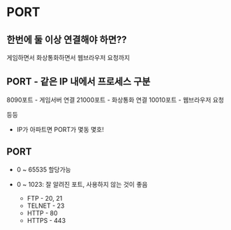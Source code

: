 # PORT

## 한번에 둘 이상 연결해야 하면??

게임하면서
화상통화하면서
웹브라우저 요청까지

## PORT - 같은 IP 내에서 프로세스 구분

8090포트 - 게임서버 연결
21000포트 - 화상통화 연결
10010포트 - 웹브라우저 요청

등등

- IP가 아파트면 PORT가 몇동 몇호!

## PORT

- 0 ~ 65535 할당가능
- 0 ~ 1023: 잘 알려진 포트, 사용하지 않는 것이 좋음

    - FTP - 20, 21
    - TELNET - 23
    - HTTP - 80
    - HTTPS - 443